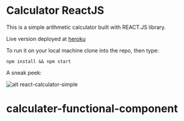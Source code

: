 # Calculator ReactJS

This is a simple arithmetic calculator built with REACT.JS library. 

Live version deployed at [heroku](https://calculator-n.herokuapp.com/)

To run it on your local machine clone into the repo, then type: 

    npm install && npm start
    
    
A sneak peek: 

![alt react-calculator-simple](Screenshot.png)



# calculater-functional-component
